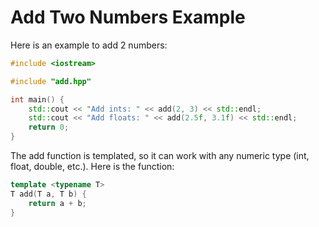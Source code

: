 # Add Two Numbers Example

Here is an example to add 2 numbers:
```cpp
#include <iostream>

#include "add.hpp"

int main() {
    std::cout << "Add ints: " << add(2, 3) << std::endl;
    std::cout << "Add floats: " << add(2.5f, 3.1f) << std::endl;
    return 0;
}

```

The add function is templated, so it can work with any numeric type (int, float, double, etc.).
Here is the function:

```cpp
template <typename T>
T add(T a, T b) {
    return a + b;
}
```